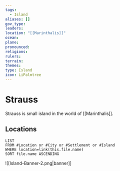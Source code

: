```yaml
---
tags:
  - Island
aliases: []
gov_type: 
leaders: 
location: "[[Marinthalis]]"
ocean: 
plane: 
pronounced: 
religions: 
rulers: 
terrain: 
themes: 
type: Island
icon: LiPalmtree
---
```


# Strauss

Strauss is small island in the world of [[Marinthalis]].

## Locations

```dataview
LIST
FROM #Location or #City or #Settlement or #Island
WHERE location=link(this.file.name)
SORT file.name ASCENDING
```

![[Island-Banner-2.png|banner]]
